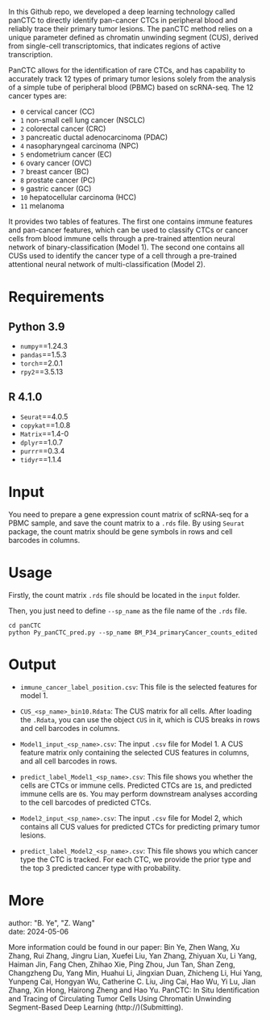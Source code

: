 In this Github repo, we developed a deep learning technology called panCTC to directly identify pan-cancer CTCs in peripheral blood and reliably trace their primary tumor lesions. The panCTC method relies on a unique parameter defined as chromatin unwinding segment (CUS), derived from single-cell transcriptomics, that indicates regions of active transcription. 

PanCTC allows for the identification of rare CTCs, and has  capability to accurately track 12 types of primary tumor lesions solely from the analysis of a simple tube of peripheral blood (PBMC) based on scRNA-seq. The 12 cancer types are: 

- `0`  cervical cancer (CC)
- `1`  non-small cell lung cancer (NSCLC)
- `2`  colorectal cancer (CRC)
- `3`  pancreatic ductal adenocarcinoma (PDAC)
- `4`  nasopharyngeal carcinoma (NPC)
- `5`  endometrium cancer (EC)
- `6`  ovary cancer (OVC)
- `7`  breast cancer (BC)
- `8`  prostate cancer (PC)
- `9`  gastric cancer (GC)
- `10`  hepatocellular carcinoma (HCC)
- `11`  melanoma

It provides two tables of features. The first one contains immune features and pan-cancer features, which can be used to classify CTCs or cancer cells from blood immune cells through a pre-trained attention neural network of binary-classification (Model 1). The second one contains all CUSs used to identify the cancer type of a cell through a pre-trained attentional neural network of multi-classification (Model 2). 

# Requirements
## Python 3.9
- `numpy`==1.24.3
- `pandas`==1.5.3
- `torch`==2.0.1
- `rpy2`==3.5.13

## R 4.1.0
- `Seurat`==4.0.5
- `copykat`==1.0.8
- `Matrix`==1.4-0
- `dplyr`==1.0.7
- `purrr`==0.3.4
- `tidyr`==1.1.4


# Input

You need to prepare a gene expression count matrix of scRNA-seq for a PBMC sample, and save the count matrix to a `.rds` file. By using `Seurat` package, the count matrix should be gene symbols in rows and cell barcodes in columns.


# Usage

Firstly, the count matrix  `.rds` file should be located in the `input` folder.

Then, you just need to define `--sp_name` as the file name of the `.rds` file.

```
cd panCTC
python Py_panCTC_pred.py --sp_name BM_P34_primaryCancer_counts_edited
```

# Output

- `immune_cancer_label_position.csv`: This file is the selected features for model 1.

- `CUS_<sp_name>_bin10.Rdata`: The CUS matrix for all cells. After loading the `.Rdata`, you can use the object `CUS` in it, which is CUS breaks in rows and cell barcodes in columns.

- `Model1_input_<sp_name>.csv`: The input `.csv` file for Model 1. A CUS feature matrix only containing the selected CUS features in columns, and all cell barcodes in rows. 

- `predict_label_Model1_<sp_name>.csv`: This file shows you whether the cells are CTCs or immune cells. Predicted CTCs are `1`s, and predicted immune cells are `0`s. You may perform downstream analyses according to the cell barcodes of predicted CTCs.

- `Model2_input_<sp_name>.csv`: The input `.csv` file for Model 2, which contains all CUS values for predicted CTCs for predicting primary tumor lesions. 

- `predict_label_Model2_<sp_name>.csv`: This file shows you which cancer type the CTC is tracked. For each CTC, we provide the prior type and the top 3 predicted cancer type with probability. 

# More

author: "B. Ye", "Z. Wang"    
date: 2024-05-06

More information could be found in our paper: 
Bin Ye, Zhen Wang, Xu Zhang, Rui Zhang, Jingru Lian, Xuefei Liu, Yan Zhang, Zhiyuan Xu, Li Yang, Haiman Jin, Fang Chen, Zhihao Xie, Ping Zhou, Jun Tan, Shan Zeng, Changzheng Du, Yang Min, Huahui Li, Jingxian Duan, Zhicheng Li, Hui Yang, Yunpeng Cai, Hongyan Wu, Catherine C. Liu, Jing Cai, Hao Wu, Yi Lu, Jian Zhang, Xin Hong, Hairong Zheng and Hao Yu. PanCTC: In Situ Identification and Tracing of Circulating Tumor Cells Using Chromatin Unwinding Segment-Based Deep Learning (http://)(Submitting). 






